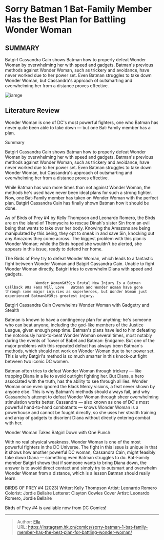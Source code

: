 # Sorry Batman 1 Bat-Family Member Has the Best Plan for Battling Wonder Woman


## SUMMARY 



  Batgirl Cassandra Cain shows Batman how to properly defeat Wonder Woman by overwhelming her with speed and gadgets.   Batman&#39;s previous methods against Wonder Woman, such as trickery and avoidance, have never worked due to her power set.   Even Batman struggles to take down Wonder Woman, but Cassandra&#39;s approach of outsmarting and overwhelming her from a distance proves effective.  

![iamge](https://static1.srcdn.com/wordpress/wp-content/uploads/2023/11/batman-and-wonder-woman-dc.jpg)

## Literature Review

Wonder Woman is one of DC&#39;s most powerful fighters, one who Batman has never quite been able to take down — but one Bat-Family member has a plan.





Summary

  Batgirl Cassandra Cain shows Batman how to properly defeat Wonder Woman by overwhelming her with speed and gadgets.   Batman&#39;s previous methods against Wonder Woman, such as trickery and avoidance, have never worked due to her power set.   Even Batman struggles to take down Wonder Woman, but Cassandra&#39;s approach of outsmarting and overwhelming her from a distance proves effective.  







While Batman has won more times than not against Wonder Woman, the methods he&#39;s used have never been ideal plans for such a strong fighter. Now, one Bat-Family member has taken on Wonder Woman with the perfect plan. Batgirl Cassandra Cain has finally shown Batman how it should be done.

As of Birds of Prey #4 by Kelly Thompson and Leonardo Romero, the Birds are on the island of Themyscira to rescue Dinah&#39;s sister Sin from an evil being that wants to take over her body. Knowing the Amazons are being manipulated by this being, they opt to sneak in and save Sin, knocking out any Amazons they come across. The biggest problem with this plan is Wonder Woman; while the Birds hoped she wouldn&#39;t be alerted, she appears in this issue, ready to defend her home.

          




The Birds of Prey try to defeat Wonder Woman, which leads to a fantastic fight between Wonder Woman and Batgirl Cassandra Cain. Unable to fight Wonder Woman directly, Batgirl tries to overwhelm Diana with speed and gadgets.

                  Wonder Woman&#39;s Brutal New Injury Is a Batman Callback 90s Fans Will Love   Batman and Wonder Woman have gone through some major injuries as superheroes, but Wonder Woman just experienced Batman&#39;s greatest injury.   


 Batgirl Cassandra Cain Overwhelms Wonder Woman with Gadgetry and Stealth 
          

Batman is known to have a contingency plan for anything; he&#39;s someone who can beat anyone, including the god-like members of the Justice League, given enough prep time. Batman&#39;s plans have led to him defeating the notoriously hard-to-beat Wonder Woman several times, most notably during the events of Tower of Babel and Batman: Endgame. But one of the major problems with this repeated defeat has always been Batman&#39;s methods, which should not work on Wonder Woman due to her power set. This is why Batgirl&#39;s method is so much smarter in this knock-out fight between two iconic DC women.




Batman often tries to defeat Wonder Woman through trickery — like trapping Diana in a lie to avoid outright fighting her. But Diana, a hero associated with the truth, has the ability to see through all lies. Wonder Woman once even ignored the Black Mercy visions, a feat never shown by anyone else. This is why Batman&#39;s methods should always fail, and why Cassandra&#39;s attempt to defeat Wonder Woman through sheer overwhelming stimulation works better. Cassandra — also known as one of DC&#39;s most powerful hand-to-hand combatants — knows Wonder Woman is a powerhouse and cannot be fought directly, so she uses her stealth training and array of gadgets to disorient Diana without directly entering combat with her.



 Wonder Woman Takes Batgirl Down with One Punch 
          

With no real physical weakness, Wonder Woman is one of the most powerful fighters in the DC Universe. The fight in this issue is unique in that it shows how another powerful DC woman, Cassandra Cain, might feasibly take down Diana — something even Batman struggles to do. Bat-Family member Batgirl shows that if someone wants to bring Diana down, the answer is to avoid direct contact and simply try to outsmart and overwhelm Wonder Woman from a distance, which is a lesson Batman should really learn.




 BIRDS OF PREY #4 (2023)                  Writer: Kelly Thompson   Artist: Leonardo Romero   Colorist: Jordie Bellaire   Letterer: Clayton Cowles   Cover Artist: Leonardo Romero, Jordie Bellaire      





Birds of Prey #4 is available now from DC Comics!





---

> Author: [Ella](https://instagram.hk.cn/)  
> URL: https://instagram.hk.cn/comics/sorry-batman-1-bat-family-member-has-the-best-plan-for-battling-wonder-woman/  

